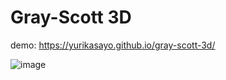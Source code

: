 # Gray-Scott 3D

demo:
https://yurikasayo.github.io/gray-scott-3d/

![image](https://user-images.githubusercontent.com/53341300/189016753-3cbfadbd-253d-4174-a25b-e240d3111f06.png)

